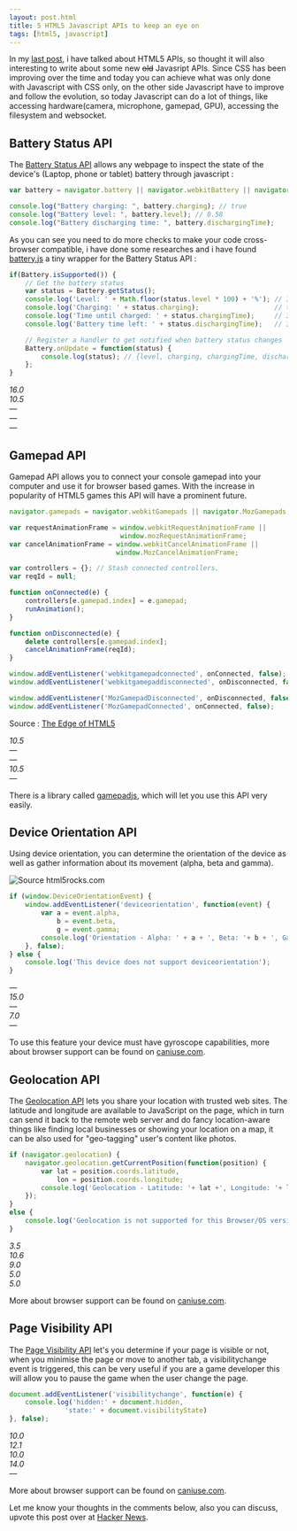 ```yaml
---
layout: post.html
title: 5 HTML5 Javascript APIs to keep an eye on
tags: [html5, javascript]
---
```

In my [last post][0], i have talked about HTML5 APIs, so thought it will also interesting to write about some new <strike>old</strike> Javasript APIs. Since CSS has been improving over the time and today you can achieve what was only done with Javascript with CSS only, on the other side Javascript have to improve and follow the evolution, so today Javascript can do a lot of things, like accessing hardware(camera, microphone, gamepad, GPU), accessing the filesystem and websocket.

## Battery Status API
The [Battery Status API][1] allows any webpage to inspect the state of the device's (Laptop, phone or tablet) battery through javascript :

``` js
var battery = navigator.battery || navigator.webkitBattery || navigator.mozBattery

console.log("Battery charging: ", battery.charging); // true
console.log("Battery level: ", battery.level); // 0.58
console.log("Battery discharging time: ", battery.dischargingTime);
```
As you can see you need to do more checks to make your code cross-browser compatible, i have done some researches and i have found [battery.js][3] a tiny wrapper for the Battery Status API :

``` js
if(Battery.isSupported()) {
    // Get the battery status
    var status = Battery.getStatus();
    console.log('Level: ' + Math.floor(status.level * 100) + '%'); // 30%
    console.log('Charging: ' + status.charging);                   // true
    console.log('Time until charged: ' + status.chargingTime);     // 3600 (seconds) or Infinity
    console.log('Battery time left: ' + status.dischargingTime);   // 3600 (seconds) or Infinity

    // Register a handler to get notified when battery status changes
    Battery.onUpdate = function(status) {
        console.log(status); // {level, charging, chargingTime, dischargingTime}
    };
}
```
<div class="browser-support">
    <dfn title="firefox"><div>16.0</div></dfn>
    <dfn title="chrome"><div>10.5</div></dfn>
    <dfn title="opera" class="unsupported"><div>—</div></dfn>
    <dfn title="ie" class="unsupported"><div>—</div></dfn>
    <dfn title="safari" class="unsupported"><div>—</div></dfn>
</div>

## Gamepad API

Gamepad API allows you to connect your console gamepad into your computer and use it for browser based games. With the increase in popularity of HTML5 games this API will have a prominent future.

``` js
navigator.gamepads = navigator.webkitGamepads || navigator.MozGamepads;

var requestAnimationFrame = window.webkitRequestAnimationFrame ||
                            window.mozRequestAnimationFrame;
var cancelAnimationFrame = window.webkitCancelAnimationFrame ||
                           window.MozCancelAnimationFrame;

var controllers = {}; // Stash connected controllers.
var reqId = null;

function onConnected(e) {
    controllers[e.gamepad.index] = e.gamepad;
    runAnimation();
}

function onDisconnected(e) {
    delete controllers[e.gamepad.index];
    cancelAnimationFrame(reqId);
}

window.addEventListener('webkitgamepadconnected', onConnected, false);
window.addEventListener('webkitgamepaddisconnected', onDisconnected, false);

window.addEventListener('MozGamepadDisconnected', onDisconnected, false);
window.addEventListener('MozGamepadConnected', onConnected, false);
```
Source : [The Edge of HTML5][12]

<div class="browser-support">
    <dfn title="firefox"><div>10.5</div></dfn>
    <dfn title="opera" class="unsupported"><div>—</div></dfn>
    <dfn title="ie" class="unsupported"><div>—</div></dfn>
    <dfn title="chrome"><div>10.5</div></dfn>
    <dfn title="safari" class="unsupported"><div>—</div></dfn>
</div>

There is a library called [gamepadjs][9], which will let you use this API very easily.

## Device Orientation API

Using device orientation, you can determine the orientation of the device as well as gather information about its movement (alpha, beta and gamma).

![Source html5rocks.com](/assets/posts/deviceorientation.png)


``` js
if (window.DeviceOrientationEvent) {
    window.addEventListener('deviceorientation', function(event) {
        var a = event.alpha,
            b = event.beta,
            g = event.gamma;
        console.log('Orientation - Alpha: ' + a + ', Beta: '+ b + ', Gamma: ' + g);
    }, false);
} else {
    console.log('This device does not support deviceorientation');
}
```

<div class="browser-support">
    <dfn title="firefox" class="unsupported"><div>—</div></dfn>
    <dfn title="opera"><div>15.0</div></dfn>
    <dfn title="ie" class="unsupported"><div>—</div></dfn>
    <dfn title="chrome"><div>7.0</div></dfn>
    <dfn title="safari" class="unsupported"><div>—</div></dfn>
</div>

To use this feature your device must have gyroscope capabilities, more about browser support can be found on [caniuse.com][4].


## Geolocation API

The [Geolocation API][6] lets you share your location with trusted web sites. The latitude and longitude are available to JavaScript on the page, which in turn can send it back to the remote web server and do fancy location-aware things like finding local businesses or showing your location on a map, it can be also used for "geo-tagging" user's content like photos.

```js
if (navigator.geolocation) {
    navigator.geolocation.getCurrentPosition(function(position) {
        var lat = position.coords.latitude,
            lon = position.coords.longitude;
        console.log('Geolocation - Latitude: '+ lat +', Longitude: '+ lon);
    });
}
else {
    console.log('Geolocation is not supported for this Browser/OS version yet.');
}
```

<div class="browser-support">
    <dfn title="firefox"><div>3.5</div></dfn>
    <dfn title="opera"><div>10.6</div></dfn>
    <dfn title="ie"><div>9.0</div></dfn>
    <dfn title="chrome"><div>5.0</div></dfn>
    <dfn title="safari"><div>5.0</div></dfn>
</div>

More about browser support can be found on [caniuse.com][5].

## Page Visibility API

The [Page Visibility API][7] let's you determine if your page is visible or not, when you minimise the page or move to another tab, a visibilitychange event is triggered, this can be very useful if you are a game developer this will allow you to pause the game when the user change the page.

```js
document.addEventListener('visibilitychange', function(e) {
    console.log('hidden:' + document.hidden,
              'state:' + document.visibilityState)
}, false);
```

<div class="browser-support">
    <dfn title="firefox"><div>10.0</div></dfn>
    <dfn title="opera"><div>12.1</div></dfn>
    <dfn title="ie"><div>10.0</div></dfn>
    <dfn title="chrome"><div>14.0</div></dfn>
    <dfn title="safari" class="unsupported"><div>—</div></dfn>
</div>

More about browser support can be found on [caniuse.com][8].

Let me know your thoughts in the comments below, also you can discuss, upvote this post over at [Hacker News][10].

[0]: http://daker.me/2013/05/5-html5-features-you-need-to-know.html
[1]: http://www.w3.org/TR/battery-status/
[3]: https://github.com/pstadler/battery.js/
[2]: https://github.com/sgraham/gamepad.js/
[4]: http://caniuse.com/deviceorientation
[5]: http://caniuse.com/geolocation
[6]: http://dev.w3.org/geo/api/
[7]: http://www.w3.org/TR/page-visibility/
[8]: http://caniuse.com/pagevisibility
[9]: http://www.gamepadjs.com/
[10]: #
[12]: https://html5-demos.appspot.com/static/html5-therealbleedingedge/template/index.html#27